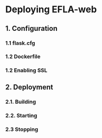 # Deploying EFLA-web

## 1. Configuration

### 1.1 flask.cfg

### 1.2 Dockerfile

### 1.2 Enabling SSL

## 2. Deployment

### 2.1. Building

### 2.2. Starting

### 2.3 Stopping
